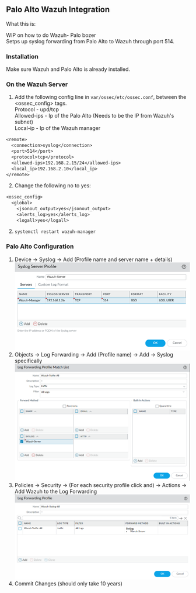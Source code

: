 ## Palo Alto Wazuh Integration ##
What this is:  

WIP on how to do Wazuh- Palo bozer  
Setps up syslog forwarding from Palo Alto to Wazuh through port 514.  


### Installation ###  
Make sure Wazuh and Palo Alto is already installed.  


### On the Wazuh Server ###

1. Add the following config line in ```var/ossec/etc/ossec.conf```, between the <ossec_config> tags.  
Protocol - upd/tcp  
Allowed-ips - Ip of the Palo Alto (Needs to be the IP from Wazuh's subnet)  
Local-ip - Ip of the Wazuh manager  
```
<remote>
  <connection>syslog</connection>
  <port>514</port>
  <protocol>tcp</protocol>
  <allowed-ips>192.168.2.15/24</allowed-ips>
  <local_ip>192.168.2.10</local_ip>
</remote>
```

2. Change the following <logall>no to <logall> yes:  
```
<ossec_config>
  <global>
    <jsonout_output>yes</jsonout_output>
    <alerts_log>yes</alerts_log>
    <logall>yes</logall>
```

2. ```systemctl restart wazuh-manager```

### Palo Alto Configuration ###

1. Device -> Syslog -> Add (Profile name and server name + details)
![alt text](<../Images/image15.png>)
2. Objects -> Log Forwarding -> Add (Profile name) -> Add -> Syslog specifically  
![alt text](<../Images/image16.png>)
3. Policies -> Security -> (For each security profile click and) -> Actions -> Add Wazuh to the Log Forwarding   
![alt text](<../Images/image17.png>)
4. Commit Changes (should only take 10 years)